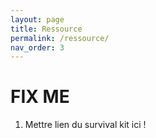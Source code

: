 ```yaml
---
layout: page
title: Ressource
permalink: /ressource/
nav_order: 3
---
```


<link rel="icon" href="/img/logo.png">

# **FIX ME**

1. Mettre lien du survival kit ici !
